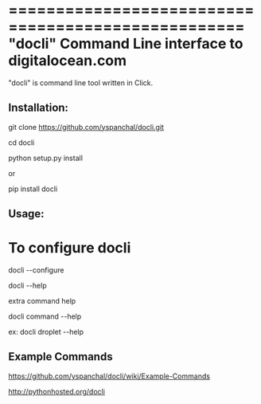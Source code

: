 ===================================================
"docli" Command Line interface to digitalocean.com
===================================================

"docli" is command line tool written in Click.


Installation: 
-------------

git clone https://github.com/yspanchal/docli.git

cd docli

python setup.py install

or

pip install docli


Usage: 
------
# To configure docli
docli --configure

docli --help

extra command help

docli command --help

ex: docli droplet --help
 

Example Commands
----------------

https://github.com/yspanchal/docli/wiki/Example-Commands


http://pythonhosted.org/docli
